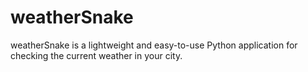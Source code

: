 # weatherSnake
weatherSnake is a lightweight and easy-to-use Python application for checking the current weather in your city.

